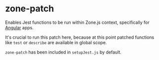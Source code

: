 # zone-patch
Enables Jest functions to be run within Zone.js context, specifically for [Angular](https://angular.io) apps.

It's crucial to run this patch here, because at this point patched functions like `test` or `describe` are available in global scope.

`zone-patch` has been included in `setupJest.js` by default.

